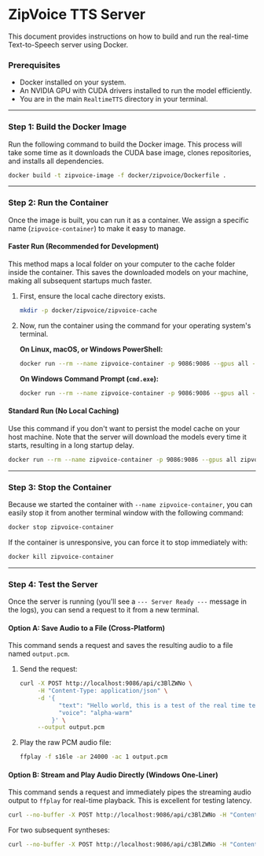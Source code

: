 # ZipVoice TTS Server

This document provides instructions on how to build and run the real-time Text-to-Speech server using Docker.

### Prerequisites

*   Docker installed on your system.
*   An NVIDIA GPU with CUDA drivers installed to run the model efficiently.
*   You are in the main `RealtimeTTS` directory in your terminal.

---

### Step 1: Build the Docker Image

Run the following command to build the Docker image. This process will take some time as it downloads the CUDA base image, clones repositories, and installs all dependencies.

```bash
docker build -t zipvoice-image -f docker/zipvoice/Dockerfile .
```

---

### Step 2: Run the Container

Once the image is built, you can run it as a container. We assign a specific name (`zipvoice-container`) to make it easy to manage.

#### Faster Run (Recommended for Development)

This method maps a local folder on your computer to the cache folder inside the container. This saves the downloaded models on your machine, making all subsequent startups much faster.

1.  First, ensure the local cache directory exists.
    ```bash
    mkdir -p docker/zipvoice/zipvoice-cache
    ```

2.  Now, run the container using the command for your operating system's terminal.

    **On Linux, macOS, or Windows PowerShell:**
    ```bash
    docker run --rm --name zipvoice-container -p 9086:9086 --gpus all -v "$(pwd)/docker/zipvoice/zipvoice-cache:/opt/app-root/cache" zipvoice-image
    ```

    **On Windows Command Prompt (`cmd.exe`):**
    ```bash
    docker run --rm --name zipvoice-container -p 9086:9086 --gpus all -v "%cd%\docker\zipvoice\zipvoice-cache:/opt-app-root/cache" zipvoice-image
    ```

#### Standard Run (No Local Caching)

Use this command if you don't want to persist the model cache on your host machine. Note that the server will download the models every time it starts, resulting in a long startup delay.

```bash
docker run --rm --name zipvoice-container -p 9086:9086 --gpus all zipvoice-image
```

---

### Step 3: Stop the Container

Because we started the container with `--name zipvoice-container`, you can easily stop it from another terminal window with the following command:

```bash
docker stop zipvoice-container
```

If the container is unresponsive, you can force it to stop immediately with:

```bash
docker kill zipvoice-container
```

---

### Step 4: Test the Server

Once the server is running (you'll see a `--- Server Ready ---` message in the logs), you can send a request to it from a new terminal.

#### Option A: Save Audio to a File (Cross-Platform)

This command sends a request and saves the resulting audio to a file named `output.pcm`.

1.  Send the request:
    ```bash
    curl -X POST http://localhost:9086/api/c3BlZWNo \
         -H "Content-Type: application/json" \
         -d '{
               "text": "Hello world, this is a test of the real time text to speech server.",
               "voice": "alpha-warm"
             }' \
         --output output.pcm
    ```

2.  Play the raw PCM audio file:
    ```bash
    ffplay -f s16le -ar 24000 -ac 1 output.pcm
    ```

#### Option B: Stream and Play Audio Directly (Windows One-Liner)

This command sends a request and immediately pipes the streaming audio output to `ffplay` for real-time playback. This is excellent for testing latency.

```bash
curl --no-buffer -X POST http://localhost:9086/api/c3BlZWNo -H "Content-Type: application/json" -d "{\"text\": \"Hi there! I'm really excited to try this out! I hope the speech sounds natural and warm. That's exactly what I'm going for!\", \"voice\": \"alpha-warm\"}" | ffplay -f s16le -ar 24000 -i pipe:0 -nodisp -autoexit -probesize 32 -analyzeduration 0
```

For two subsequent syntheses:
```bash
curl --no-buffer -X POST http://localhost:9086/api/c3BlZWNo -H "Content-Type: application/json" -d "{\"text\": \"Hey! So this is me testing out my voice... kinda nervous but also excited about it. This whole voice synthesis thing is sooo fascinating. I mean... technology these days is like creating a perfect robot version of a person, right?\", \"voice\": \"alpha-warm\"}" | ffplay -f s16le -ar 24000 -i pipe:0 -nodisp -autoexit -probesize 32 -analyzeduration 0 && curl --no-buffer -X POST http://localhost:9086/api/c3BlZWNo -H "Content-Type: application/json" -d "{\"text\": \"The voice you knew... is GONE. What you're hearing now... is something ENTIRELY different. This isn't just another voice - this is POWER unleashed, INTENSITY personified, COMMAND that cuts through your soul like a blade through silence.\", \"voice\": \"beta-intense\"}" | ffplay -f s16le -ar 24000 -i pipe:0 -nodisp -autoexit -probesize 32 -analyzeduration 0
```

